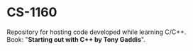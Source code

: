 # CS-1160
Repository for hosting code developed while learning C/C++.  
Book: "__Starting out with C++ by Tony Gaddis__".
